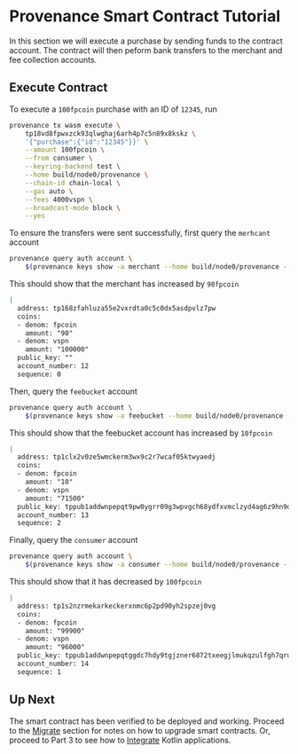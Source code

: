 # Provenance Smart Contract Tutorial

In this section we will execute a purchase by sending funds to the contract account. The contract
will then peform bank transfers to the merchant and fee collection accounts.

## Execute Contract

To execute a `100fpcoin` purchase with an ID of `12345`, run

```bash
provenance tx wasm execute \
    tp18vd8fpwxzck93qlwghaj6arh4p7c5n89x8kskz \
    '{"purchase":{"id":"12345"}}' \
    --amount 100fpcoin \
    --from consumer \
    --keyring-backend test \
    --home build/node0/provenance \
    --chain-id chain-local \
    --gas auto \
    --fees 4000vspn \
    --broadcast-mode block \
    --yes
```

To ensure the transfers were sent successfully, first query the `merhcant` account

```bash
provenance query auth account \
    $(provenance keys show -a merchant --home build/node0/provenance --keyring-backend test)
```

This should show that the merchant has increased by `90fpcoin`

```yaml
|
  address: tp168zfahluza55e2vxrdta0c5c0dx5asdpvlz7pw
  coins:
  - denom: fpcoin
    amount: "90"
  - denom: vspn
    amount: "100000"
  public_key: ""
  account_number: 12
  sequence: 0
```

Then, query the `feebucket` account

```bash
provenance query auth account \
    $(provenance keys show -a feebucket --home build/node0/provenance --keyring-backend test)
```

This should show that the feebucket account has increased by `10fpcoin`

```yaml
|
  address: tp1clx2v0ze5wmckerm3wx9c2r7wcaf05ktwyaedj
  coins:
  - denom: fpcoin
    amount: "10"
  - denom: vspn
    amount: "71500"
  public_key: tppub1addwnpepqt9pw0ygrr09g3wpvgch68ydfxvmclzyd4ag6z9hn9qg9zvzjeh5xgl5hrw
  account_number: 13
  sequence: 2
```

Finally, query the `consumer` account

```bash
provenance query auth account \
    $(provenance keys show -a consumer --home build/node0/provenance --keyring-backend test)
```

This should show that it has decreased by `100fpcoin`

```yaml
|
  address: tp1s2nzrmekarkeckerxnmc6p2pd90yh2spzej0vg
  coins:
  - denom: fpcoin
    amount: "99900"
  - denom: vspn
    amount: "96000"
  public_key: tppub1addwnpepqtggdc7hdy9tgjzner6872txeegjlmukqzulfgh7qru5s987cus25stta60
  account_number: 14
  sequence: 1
```

## Up Next

The smart contract has been verified to be deployed and working. Proceed to the
[Migrate](13-migrate.md) section for notes on how to upgrade smart contracts. Or, proceed to Part 3
to see how to [Integrate](14-integration) Kotlin applications.
